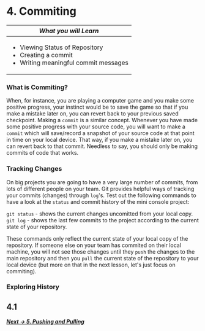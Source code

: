 # 4. Commiting

| *What you will Learn* |
|---|
|<ul><li>Viewing Status of Repository</li><li>Creating a commit</li><li>Writing meaningful commit messages</li></ul>|


### What is Commiting?
When, for instance, you are playing a computer game and you make some positive progress, your instinct would be to save the game so that if you make a mistake later on, you can revert back to your previous saved checkpoint. Making a `commit` is a similar concept. Whenever you have made some positive progress with your source code, you will want to make a `commit` which will save/record a snapshot of your source code at that point in time on your local device. That way, if you make a mistake later on, you can revert back to that commit. Needless to say, you should only be making commits of code that works.

### Tracking Changes
On big projects you are going to have a very large number of commits, from lots of different people on your team. Git provides helpful ways of tracking your commits (changes) through `log`'s. Test out the following commands to have a look at the `status` and commit history of the mini console project:

`git status` - shows the current changes uncomitted from your local copy.  
`git log` - shows the last few commits to the project according to the current state of your repository.

These commands only reflect the current state of your local copy of the repository. If someone else on your team has commited on their local machine, you will not see those changes until they `push` the changes to the main repository and then you `pull` the current state of the repository to your local device (but more on that in the next lesson, let's just focus on commiting).

### Exploring History

<!--Look through cl and bitbucket -->
<!--git log --graph for a tree (not interesting until there are merge conflicts)-->


## 4.1 

<!--Check status-->
<!--Making Changes and commiting-->
<!--Checking status now-->
<!--Moving back commits-->


***[Next -> 5. Pushing and Pulling]()***

